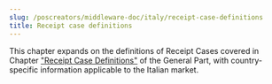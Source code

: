 ```yaml
---
slug: /poscreators/middleware-doc/italy/receipt-case-definitions
title: Receipt case definitions
---
```


This chapter expands on the definitions of Receipt Cases covered in Chapter ["Receipt Case Definitions"](../../general/receipt-case-definitions/receipt-case-definitions.md) of the General Part, with country-specific information applicable to the Italian market.

